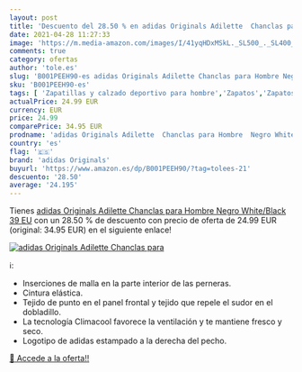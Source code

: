 ```yaml
---
layout: post
title: 'Descuento del 28.50 % en adidas Originals Adilette  Chanclas para'
date: 2021-04-28 11:27:33
image: 'https://m.media-amazon.com/images/I/41yqHDxMSkL._SL500_._SL400_.jpg'
comments: true
category: ofertas
author: 'tole.es'
slug: 'B001PEEH90-es adidas Originals Adilette Chanclas para Hombre Negro...'
sku: 'B001PEEH90-es'
tags: [ 'Zapatillas y calzado deportivo para hombre','Zapatos','Zapatos para hombre','Zapatos y complementos','adidas originals','chanclas', ]
actualPrice: 24.99 EUR
currency: EUR
price: 24.99
comparePrice: 34.95 EUR
prodname: 'adidas Originals Adilette  Chanclas para Hombre  Negro White/Black  39 EU'
country: 'es'
flag: '🇪🇸'
brand: 'adidas Originals'
buyurl: 'https://www.amazon.es/dp/B001PEEH90/?tag=tolees-21'
descuento: '28.50'
average: '24.195'
---
```


Tienes [adidas Originals Adilette  Chanclas para Hombre  Negro White/Black  39 EU](https://www.amazon.es/dp/B001PEEH90/?tag=tolees-21) con un 28.50 % de descuento con precio de oferta de 24.99 EUR (original: 34.95 EUR) en el siguiente enlace!

[![adidas Originals Adilette  Chanclas para](https://m.media-amazon.com/images/I/41yqHDxMSkL._SL500_._SL400_.jpg)](https://www.amazon.es/dp/B001PEEH90/?tag=tolees-21)

ℹ️:

- Inserciones de malla en la parte interior de las perneras.
- Cintura elástica.
- Tejido de punto en el panel frontal y tejido que repele el sudor en el dobladillo.
- La tecnología Climacool favorece la ventilación y te mantiene fresco y seco.
- Logotipo de adidas estampado a la derecha del pecho.

[🛒 Accede a la oferta!!](https://www.amazon.es/dp/B001PEEH90/?tag=tolees-21)
